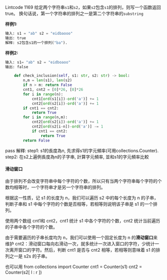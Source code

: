Lintcode 1169
给定两个字符串`s1`和`s2`，如果`s2`包含`s1`的排列，则写一个函数返回true。 换句话说，第一个字符串的排列之一是第二个字符串的`substring`

**样例1:**
```python
输入: s1 = "ab" s2 = "eidbaooo"
输出: true
解释: s2包含s1的一个排列("ba").
```
**样例2:**
```python
输入: s1= "ab" s2 = "eidboaoo"
输出: false
```


```python
    def check_inclusion(self, s1: str, s2: str) -> bool:
        n,m = len(s1), len(s2)
        if n > m: return False
        cnt1, cnt2 = [0]*26, [0]*26
        for i in range(n):
            cnt1[ord(s1[i])-ord('a')] += 1
            cnt2[ord(s2[i])-ord('a')] += 1
        if cnt1 == cnt2:
            return True
        for i in range(n,m):
            cnt2[ord(s2[i])-ord('a')] += 1
            cnt2[ord(s2[i-n])-ord('a')] -= 1
            if cnt1 == cnt2:
                return True
        return False
```
pass
解釋:
step1: s1的長度為n, 先求得s1的字元頻率(可用collections.Counter).
step2: 在s2上遍例長度為n的子字串, 計算字元頻率, 並和s1的字元頻率比較


#### 滑动窗口

由于排列不会改变字符串中每个字符的个数，所以只有当两个字符串每个字符的个数均相等时，一个字符串才是另一个字符串的排列。

根据这一性质，记 s1​ 的长度为 n，我们可以遍历 s2 中的每个长度为 n 的子串，判断子串和 s1​ 中每个字符的个数是否相等，若相等则说明该子串是 s1​ 的一个排列。

使用两个数组 cnt1和 cnt2​，cnt1​ 统计 s1​ 中各个字符的个数，cnt2​ 统计当前遍历的子串中各个字符的个数。

由于需要遍历的子串长度均为 n，我们可以使用一个固定长度为 n 的**滑动窗口**来维护 cnt2​：滑动窗口每向右滑动一次，就多统计一次进入窗口的字符，少统计一次离开窗口的字符。然后，判断 cnt1​ 是否与 cnt2​ 相等，若相等则意味着 s1​ 的排列之一是 s2s 的子串。

也可以用
from collections import Counter
cnt1 = Counter(s1)
cnt2 = Counter(s2[ l : r ])